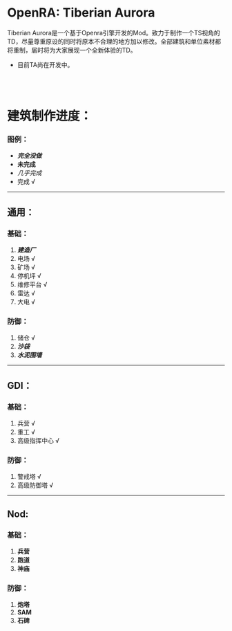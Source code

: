 # OpenRA: Tiberian Aurora

Tiberian Aurora是一个基于Openra引擎开发的Mod。致力于制作一个TS视角的TD，尽量尊重原设的同时将原本不合理的地方加以修改。全部建筑和单位素材都将重制，届时将为大家展现一个全新体验的TD。

- 目前TA尚在开发中。

<br/>
<br/>


# 建筑制作进度：

### 图例：
- ***完全没做***  
- **未完成**  
- *几乎完成*
- 完成 √

---

## 通用：
### 基础：
1. ***建造厂***
2. 电场 √
3. 矿场 √
4. 停机坪 √
5. 维修平台 √
6. 雷达 √
7. 大电 √
### 防御：
1. 储仓 √
2. ***沙袋***
3. ***水泥围墙***

---

## GDI：
### 基础：
1. 兵营 √
2. 重工 √
3. 高级指挥中心 √
### 防御：
1. 警戒塔 √
2. 高级防御塔 √

---

## Nod:
### 基础：
1. **兵营**
2. **跑道**
3. **神庙**
### 防御：
1. **炮塔**
2. **SAM**
3. **石碑**